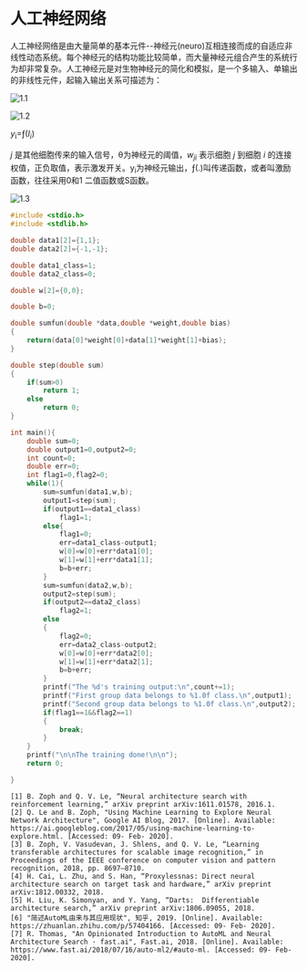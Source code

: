 # 人工神经网络
人工神经网络是由大量简单的基本元件--神经元(neuro)互相连接而成的自适应非线性动态系统。每个神经元的结构功能比较简单，而大量神经元组合产生的系统行为却非常复杂。人工神经元是对生物神经元的简化和模拟，是一个多输入、单输出的非线性元件，起输入输出关系可描述为：

![1.1](https://github.com/willhelm-nudt/photo/blob/master/f.png)

![1.2](https://github.com/willhelm-nudt/photo/blob/master/1.1.png)

_y_<sub>i</sub>=&fnof;(_I_<sub>_i_</sub>)

_j_ 是其他细胞传来的输入信号，θ为神经元的阈值，_w<sub>ji</sub>_ 表示细胞 _j_ 到细胞 _i_ 的连接权值，正负取值，表示激发开关。y<sub>i</sub>为神经元输出，&fnof;(.)叫传递函数，或者叫激励函数，往往采用0和1 二值函数或S函数。


![1.3](https://github.com/willhelm-nudt/photo/blob/master/sigmod.png)
```c
#include <stdio.h>
#include <stdlib.h>

double data1[2]={1,1};
double data2[2]={-1,-1};

double data1_class=1;
double data2_class=0;

double w[2]={0,0};

double b=0;

double sumfun(double *data,double *weight,double bias)
{
	return(data[0]*weight[0]+data[1]*weight[1]+bias);
}

double step(double sum)
{
	if(sum>0)
		return 1;
	else
		return 0;
}

int main(){
	double sum=0;
	double output1=0,output2=0;
	int count=0;
	double err=0;
	int flag1=0,flag2=0;
	while(1){
		sum=sumfun(data1,w,b);
		output1=step(sum);
		if(output1==data1_class)
			flag1=1;
		else{
			flag1=0;
			err=data1_class-output1;
			w[0]=w[0]+err*data1[0];
			w[1]=w[1]+err*data1[1];
			b=b+err;
		}
		sum=sumfun(data2,w,b);
		output2=step(sum);
		if(output2==data2_class)
			flag2=1;
		else
		{
			flag2=0;
			err=data2_class-output2;
			w[0]=w[0]+err*data2[0];
			w[1]=w[1]+err*data2[1];
			b=b+err;
		}
		printf("The %d's training output:\n",count+=1);
		printf("First group data belongs to %1.0f class.\n",output1);
		printf("Second group data belongs to %1.0f class.\n",output2);
		if(flag1==1&&flag2==1)
		{
			break;
		}
	}
	printf("\n\nThe training done!\n\n");
	return 0;

}
```
```
[1] B. Zoph and Q. V. Le, “Neural architecture search with reinforcement learning,” arXiv preprint arXiv:1611.01578, 2016.1. 
[2] Q. Le and B. Zoph, "Using Machine Learning to Explore Neural Network Architecture", Google AI Blog, 2017. [Online]. Available: https://ai.googleblog.com/2017/05/using-machine-learning-to-explore.html. [Accessed: 09- Feb- 2020]. 
[3] B. Zoph, V. Vasudevan, J. Shlens, and Q. V. Le, “Learning transferable architectures for scalable image recognition,” in Proceedings of the IEEE conference on computer vision and pattern recognition, 2018, pp. 8697–8710. 
[4] H. Cai, L. Zhu, and S. Han, “Proxylessnas: Direct neural architecture search on target task and hardware,” arXiv preprint arXiv:1812.00332, 2018. 
[5] H. Liu, K. Simonyan, and Y. Yang, “Darts:  Differentiable architecture search,” arXiv preprint arXiv:1806.09055, 2018. 
[6] "简述AutoML由来与其应用现状", 知乎, 2019. [Online]. Available: https://zhuanlan.zhihu.com/p/57404166. [Accessed: 09- Feb- 2020]. 
[7] R. Thomas, "An Opinionated Introduction to AutoML and Neural Architecture Search · fast.ai", Fast.ai, 2018. [Online]. Available: https://www.fast.ai/2018/07/16/auto-ml2/#auto-ml. [Accessed: 09- Feb- 2020]. 
```
